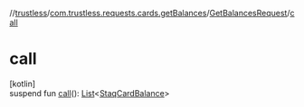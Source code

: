 //[trustless](../../../index.md)/[com.trustless.requests.cards.getBalances](../index.md)/[GetBalancesRequest](index.md)/[call](call.md)

# call

[kotlin]\
suspend fun [call](call.md)(): [List](https://kotlinlang.org/api/latest/jvm/stdlib/kotlin.collections/-list/index.html)&lt;[StaqCardBalance](../../com.trustless.requests.cards/-staq-card-balance/index.md)&gt;
